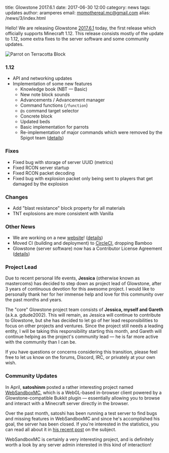 title: Glowstone 2017.6.1
date: 2017-06-30 12:00
category: news
tags: updates
author: aramperes
email: momothereal.mc@gmail.com
alias: /news/3/index.html

Hello! We are releasing Glowstone [2017.6.1](https://github.com/GlowstoneMC/Glowstone/releases/tag/2017.6.1) today, the first release which officially supports Minecraft 1.12. This release consists mostly of the update to 1.12, some extra fixes to the server software and some community updates.

![Parrot on Terracotta Block](http://i.imgur.com/CqptH85.png)
 
### 1.12

* API and networking updates
* Implementation of some new features
  * Knowledge book (NBT — Basic)
  * New note block sounds
  * Advancements / Advancement manager
  * Command functions (`/function`)
  * `@s` command target selector
  * Concrete block
  * Updated beds
  * Basic implementation for parrots
  * Re-implementation of major commands which were removed by the Spigot team ([details](https://github.com/GlowstoneMC/Glowstone/issues/499))

 
### Fixes
* Fixed bug with storage of server UUID (metrics)
* Fixed RCON server startup
* Fixed RCON packet decoding
* Fixed bug with explosion packet only being sent to players that get damaged by the explosion

### Changes
* Add "blast resistance" block property for all materials
* TNT explosions are more consistent with Vanilla

### Other News
* We are working on a new [website](https://glowstone.net)! ([details](/news/new-site-beta/))
* Moved CI (building and deployment) to [CircleCI](https://circleci.com/gh/GlowstoneMC/Glowstone), dropping Bamboo
* Glowstone (server software) now has a Contributor License Agreement ([details](/news/we-now-have-a-cla/))

### Project Lead
Due to recent personal life events, **Jessica** (otherwise known as mastercoms) has decided to step down as project lead of Glowstone, after 3 years of continuous devotion for this awesome project. I would like to personally thank her for her immense help and love for this community over the past months and years.

The "core" Glowstone project team consists of **Jessica, myself and Gareth** (a.k.a. gdude2002). This will remain, as Jessica will continue to contribute to Glowstone, but she has decided to let go of her lead responsibilities to focus on other projects and ventures. Since the project still needs a leading entity, I will be taking this responsibility starting this month, and Gareth will continue helping as the project's community lead — he is far more active with the community than I can be.

If you have questions or concerns considering this transition, please feel free to let us know on the forums, Discord, IRC, or privately at your own wish.

### Community Updates

In April, **satoshinm** posted a rather interesting project named [WebSandboxMC](https://forums.glowstone.net/topic/56/websandboxmc-web-based-client-providing-an-interactive-glimpse-of-a-part-of-your-server-using-webgl-html5), which is a WebGL-based in-browser client powered by a Glowstone-compatible Bukkit plugin — essentially allowing you to browse and interact with a Minecraft server directly in the browser.

Over the past month, satoshi has been running a test server to find bugs and missing features in WebSandboxMC and since he's accomplished his goal, the server has been closed. If you're interested in the statistics, you can read all about it in [his recent post](https://forums.glowstone.net/post/256) on the subject.

WebSandboxMC is certainly a very interesting project, and is definitely worth a look by any server admin interested in this kind of interaction!

